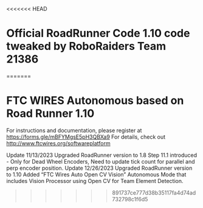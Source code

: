 <<<<<<< HEAD
# Official RoadRunner Code 1.10 code tweaked by RoboRaiders Team 21386
=======
# FTC WIRES Autonomous based on Road Runner 1.10
For instructions and documentation, please register at https://forms.gle/mBFYMgsE5pH3QBXa9
For details, check out http://www.ftcwires.org/softwareplatform

Update 11/13/2023
Upgraded RoadRunner version to 1.8
Step 11.1 introduced - Only for Dead Wheel Encoders, Need to update tick count for parallel and perp encoder position. 
Update 12/26/2023
Upgraded RoadRunner version to 1.10
Added “FTC Wires Auto Open CV Vision” Autonomous Mode that includes Vision Processor using Open CV for Team Element Detection. 


>>>>>>> 891737ce777d38b35117fa4d74ad732798c1f6d5
